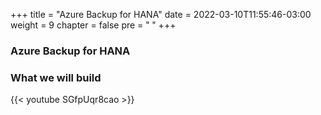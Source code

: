 +++
title = "Azure Backup for HANA"
date = 2022-03-10T11:55:46-03:00
weight = 9
chapter = false
pre = "<b> </b>"
+++

### Azure Backup for HANA 


### What we will build

{{< youtube SGfpUqr8cao >}}